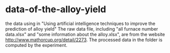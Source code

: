 # data-of-the-alloy-yield
the data using in "Using artificial intelligence techniques to improve the prediction of alloy yield"
The raw data file, including "all furnace number data.xlsx" and "some information about the alloy.xlsx", are from the website http://www.mathorcup.org/detail/2273.
The processed data in the folder is computed by the experiment.
